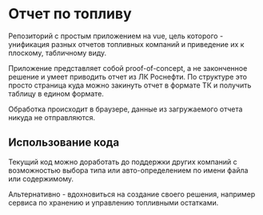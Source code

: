 # Отчет по топливу

Репозиторий с простым приложением на vue, цель которого - унификация разных отчетов топливных компаний
и приведение их к плоскому, табличному виду.

Приложение представляет собой proof-of-concept, а не законченное решение и умеет приводить отчет из ЛК Роснефти.
По структуре это просто страница куда можно закинуть отчет в формате ТК и получить таблицу в едином формате.

Обработка происходит в браузере, данные из загружаемого отчета никуда не отправляются.


## Использование кода

Текущий код можно доработать до поддержки других компаний с возможностью выбора типа или авто-определением по имени файла или содержимому.

Альтернативно - вдохновиться на создание своего решения, например сервиса по хранению и управлению топливными остатками.

